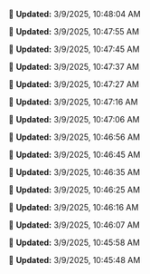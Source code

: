 
🔄 **Updated:** 3/9/2025, 10:48:04 AM


🔄 **Updated:** 3/9/2025, 10:47:55 AM


🔄 **Updated:** 3/9/2025, 10:47:45 AM


🔄 **Updated:** 3/9/2025, 10:47:37 AM


🔄 **Updated:** 3/9/2025, 10:47:27 AM


🔄 **Updated:** 3/9/2025, 10:47:16 AM


🔄 **Updated:** 3/9/2025, 10:47:06 AM


🔄 **Updated:** 3/9/2025, 10:46:56 AM


🔄 **Updated:** 3/9/2025, 10:46:45 AM


🔄 **Updated:** 3/9/2025, 10:46:35 AM


🔄 **Updated:** 3/9/2025, 10:46:25 AM


🔄 **Updated:** 3/9/2025, 10:46:16 AM


🔄 **Updated:** 3/9/2025, 10:46:07 AM


🔄 **Updated:** 3/9/2025, 10:45:58 AM


🔄 **Updated:** 3/9/2025, 10:45:48 AM

















